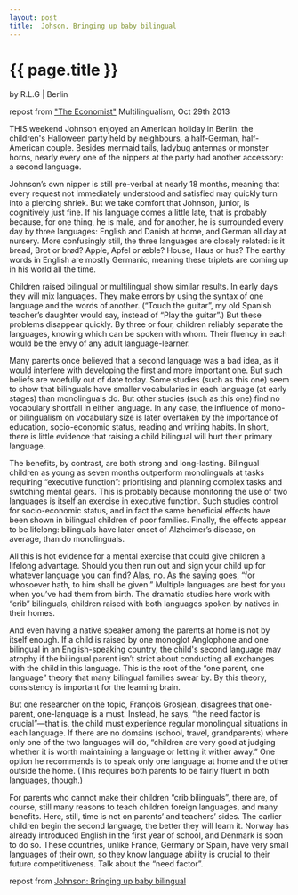 ```yaml
---
layout: post
title:  Johson, Bringing up baby bilingual
---
```


{{ page.title }}
====================
by <span class="post_author">R.L.G</span> | Berlin

<p class="meta">repost from <a href="http://http://www.economist.com/">"The Economist"</a> Multilingualism, Oct 29th 2013</p>

THIS weekend Johnson enjoyed an American holiday in Berlin: the children's Halloween party held by neighbours, a half-German, half-American couple. Besides mermaid tails, ladybug antennas or monster horns, nearly every one of the nippers at the party had another accessory: a second language.
<!-- more -->

Johnson’s own nipper is still pre-verbal at nearly 18 months, meaning that every request not immediately understood and satisfied may quickly turn into a piercing shriek. But we take comfort that Johnson, junior, is cognitively just fine. If his language comes a little late, that is probably because, for one thing, he is male, and for another, he is surrounded every day by three languages: English and Danish at home, and German all day at nursery. More confusingly still, the three languages are closely related: is it bread, Brot or brød? Apple, Apfel or æble? House, Haus or hus? The earthy words in English are mostly Germanic, meaning these triplets are coming up in his world all the time.

Children raised bilingual or multilingual show similar results. In early days they will mix languages. They make errors by using the syntax of one language and the words of another. (“Touch the guitar”, my old Spanish teacher’s daughter would say, instead of “Play the guitar”.) But these problems disappear quickly. By three or four, children reliably separate the languages, knowing which can be spoken with whom. Their fluency in each would be the envy of any adult language-learner.

Many parents once believed that a second language was a bad idea, as it would interfere with developing the first and more important one. But such beliefs are woefully out of date today. Some studies (such as this one) seem to show that bilinguals have smaller vocabularies in each language (at early stages) than monolinguals do. But other studies (such as this one) find no vocabulary shortfall in either language. In any case, the influence of mono- or bilingualism on vocabulary size is later overtaken by the importance of education, socio-economic status, reading and writing habits. In short, there is little evidence that raising a child bilingual will hurt their primary language.

The benefits, by contrast, are both strong and long-lasting. Bilingual children as young as seven months outperform monolinguals at tasks requiring “executive function”: prioritising and planning complex tasks and switching mental gears. This is probably because monitoring the use of two languages is itself an exercise in executive function. Such studies control for socio-economic status, and in fact the same beneficial effects have been shown in bilingual children of poor families. Finally, the effects appear to be lifelong: bilinguals have later onset of Alzheimer’s disease, on average, than do monolinguals.

All this is hot evidence for a mental exercise that could give children a lifelong advantage. Should you then run out and sign your child up for whatever language you can find? Alas, no. As the saying goes, “for whosoever hath, to him shall be given.” Multiple languages are best for you when you’ve had them from birth. The dramatic studies here work with “crib” bilinguals, children raised with both languages spoken by natives in their homes.

And even having a native speaker among the parents at home is not by itself enough. If a child is raised by one monoglot Anglophone and one bilingual in an English-speaking country, the child's second language may atrophy if the bilingual parent isn’t strict about conducting all exchanges with the child in this language. This is the root of the “one parent, one language” theory that many bilingual families swear by. By this theory, consistency is important for the learning brain. 

But one researcher on the topic, François Grosjean, disagrees that one-parent, one-language is a must. Instead, he says, “the need factor is crucial”—that is, the child must experience regular monolingual situations in each language. If there are no domains (school, travel, grandparents) where only one of the two languages will do, “children are very good at judging whether it is worth maintaining a language or letting it wither away.” One option he recommends is to speak only one language at home and the other outside the home. (This requires both parents to be fairly fluent in both languages, though.) 

For parents who cannot make their children “crib bilinguals”, there are, of course, still many reasons to teach children foreign languages, and many benefits. Here, still, time is not on parents’ and teachers’ sides. The earlier children begin the second language, the better they will learn it. Norway has already introduced English in the first year of school, and Denmark is soon to do so. These countries, unlike France, Germany or Spain, have very small languages of their own, so they know language ability is crucial to their future competitiveness. Talk about the “need factor”.

<span class="repost_link">repost from <a href="http://http://www.economist.com/blogs/prospero/2013/10/multilingualism-0">Johnson: Bringing up baby bilingual</a></span>

